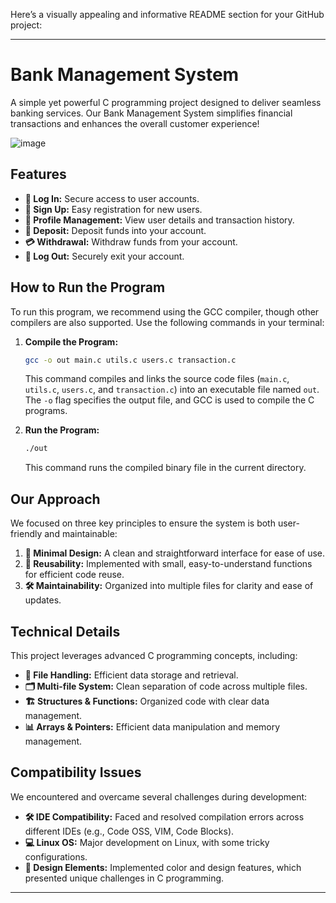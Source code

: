 Here’s a visually appealing and informative README section for your GitHub project:

---

# **Bank Management System**

A simple yet powerful C programming project designed to deliver seamless banking services. Our Bank Management System simplifies financial transactions and enhances the overall customer experience!

![image](https://github.com/user-attachments/assets/fe275cdd-5de3-4e96-9f7c-89f9f1f604a9)


## **Features**

- **🔐 Log In:** Secure access to user accounts.
- **📝 Sign Up:** Easy registration for new users.
- **📄 Profile Management:** View user details and transaction history.
- **💸 Deposit:** Deposit funds into your account.
- **💳 Withdrawal:** Withdraw funds from your account.
- **🚪 Log Out:** Securely exit your account.

## **How to Run the Program**

To run this program, we recommend using the GCC compiler, though other compilers are also supported. Use the following commands in your terminal:

1. **Compile the Program:**

   ```bash
   gcc -o out main.c utils.c users.c transaction.c
   ```

   This command compiles and links the source code files (`main.c`, `utils.c`, `users.c`, and `transaction.c`) into an executable file named `out`. The `-o` flag specifies the output file, and GCC is used to compile the C programs.

2. **Run the Program:**

   ```bash
   ./out
   ```

   This command runs the compiled binary file in the current directory.

## **Our Approach**

We focused on three key principles to ensure the system is both user-friendly and maintainable:

1. **🎨 Minimal Design:** A clean and straightforward interface for ease of use.
2. **🔄 Reusability:** Implemented with small, easy-to-understand functions for efficient code reuse.
3. **🛠️ Maintainability:** Organized into multiple files for clarity and ease of updates.

## **Technical Details**

This project leverages advanced C programming concepts, including:

- **📂 File Handling:** Efficient data storage and retrieval.
- **🗂️ Multi-file System:** Clean separation of code across multiple files.
- **🏗️ Structures & Functions:** Organized code with clear data management.
- **📊 Arrays & Pointers:** Efficient data manipulation and memory management.

## **Compatibility Issues**

We encountered and overcame several challenges during development:

- **🛠️ IDE Compatibility:** Faced and resolved compilation errors across different IDEs (e.g., Code OSS, VIM, Code Blocks).
- **💻 Linux OS:** Major development on Linux, with some tricky configurations.
- **🎨 Design Elements:** Implemented color and design features, which presented unique challenges in C programming.

---
